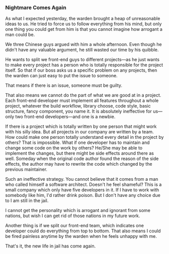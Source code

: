 ### Nightmare Comes Again
As what I expected yesterday, the warden brought a heap of unreasonable ideas to us. He tried to force us to follow everything from his mind, but only one thing you could get from him is that you cannot imagine how arrogant a man could be.

We three Chinese guys argued with him a whole afternoon. Even though he didn't have any valuable argument, he still wasted our time by his quibble.

He wants to split we front-end guys to different projects—as he just wants to make every project has a person who is totally responsible for the project itself. So that if our boss asks us a specific problem on any projects, then the warden can just easy to put the issue to someone.

That means if there is an issue, someone must be guilty.

That also means we cannot do the part of what we are good at in a project. Each front-end developer must implement all features throughout a whole project, whatever the build workflow, library choose, code style, basic structure, fancy component, you name it. It is absolutely ineffective for us—only two front-end developers—and one is a newbie.

If there is a project which is totally written by one person that might work with his silly idea. But all projects in our company are written by a team. How could make one person totally understand every detail in the project by others? That is impossible. What if one developer has to maintain and change some code on the work by others? He/She may be able to implement the changes, but there might be side effects around there as well. Someday when the original code author found the reason of the side effects, the author may have to rewrite the code which changed by the previous maintainer.

Such an ineffective strategy. You cannot believe that it comes from a man who called himself a software architect. Doesn't he feel shameful? This is a small company which only have five developers in it. If I have to work with somebody like him, I'd rather drink poison. But I don't have any choice due to I am still in the jail.

I cannot get the personality which is arrogant and ignorant from some nations, but wish I can get rid of those nations in my future work.

Another thing is if we split our front-end team, which indicates one developer could do everything from top to bottom. That also means I could be fired painless anytime by the warden when he feels unhappy with me.

That's it, the new life in jail has come again.
